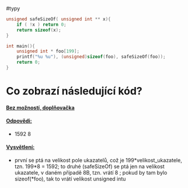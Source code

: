 #typy
```c
unsigned safeSizeOf( unsigned int ** x){
	if ( !x ) return 0;
	return sizeof(x);
}

int main(){
	unsigned int * foo[199];
	printf("%u %u"), (unsigned)sizeof(foo), safeSizeOf(foo));
	return 0;
}
```
# Co zobrazí následující kód?
#### <u>Bez možností, doplňovačka</u>

#### <u>Odpovědi:</u>
- 1592 8

#### <u>Vysvětlení:</u>
- první se ptá na velikost pole ukazatelů, což je 199\*velikost_ukazatele, tzn. 199\*8 = 1592; to druhé (safeSizeOf) se ptá jen na velikost ukazatele, v daném případě 8B, tzn. vrátí 8 ; pokud by tam bylo sizeof(\*foo), tak to vrátí velikost unsigned intu